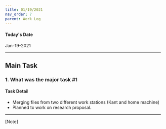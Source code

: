```yaml
---
title: 01/19/2021
nav_order: 7
parent: Work Log
---
```


#### Today's Date
Jan-19-2021

--------------------------------------------------------------------------------
## Main Task

### 1. What was the major task #1
#### Task Detail 
- Merging files from two different work stations (Kant and home machine)
- Planned to work on research proposal. 


----------------------------------------------------------
[Note]
